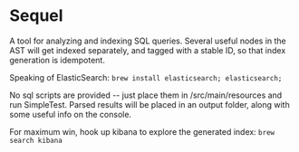 # Sequel


A tool for analyzing and indexing SQL queries. 
Several useful nodes in the AST will get indexed separately, and tagged 
with a stable ID, so that index generation is idempotent. 

Speaking of ElasticSearch:
```brew install elasticsearch; elasticsearch;```

No sql scripts are provided -- just place them in /src/main/resources and run SimpleTest. 
Parsed results will be placed in an output folder, along with some useful info on the console. 

For maximum win, hook up kibana to explore the generated index: 
```brew search kibana```

